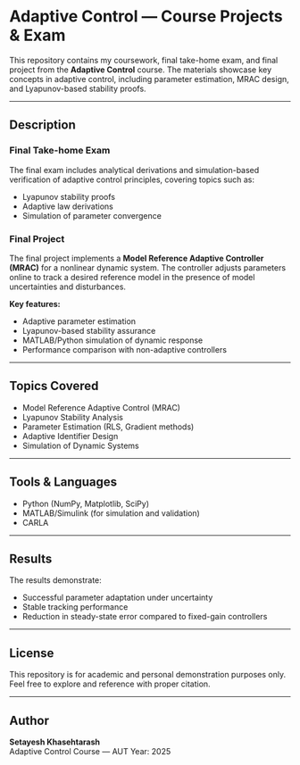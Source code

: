 # Adaptive Control — Course Projects & Exam

This repository contains my coursework, final take-home exam, and final project from the **Adaptive Control** course. The materials showcase key concepts in adaptive control, including parameter estimation, MRAC design, and Lyapunov-based stability proofs.

---


##  Description

###  Final Take-home Exam
The final exam includes analytical derivations and simulation-based verification of adaptive control principles, covering topics such as:
- Lyapunov stability proofs
- Adaptive law derivations
- Simulation of parameter convergence

###  Final Project
The final project implements a **Model Reference Adaptive Controller (MRAC)** for a nonlinear dynamic system. The controller adjusts parameters online to track a desired reference model in the presence of model uncertainties and disturbances.

**Key features:**
- Adaptive parameter estimation  
- Lyapunov-based stability assurance  
- MATLAB/Python simulation of dynamic response  
- Performance comparison with non-adaptive controllers  

---

##  Topics Covered
- Model Reference Adaptive Control (MRAC)
- Lyapunov Stability Analysis
- Parameter Estimation (RLS, Gradient methods)
- Adaptive Identifier Design
- Simulation of Dynamic Systems

---

##  Tools & Languages
- Python (NumPy, Matplotlib, SciPy)
- MATLAB/Simulink (for simulation and validation)
- CARLA
---

##  Results
The results demonstrate:
- Successful parameter adaptation under uncertainty  
- Stable tracking performance  
- Reduction in steady-state error compared to fixed-gain controllers  

---

##  License
This repository is for academic and personal demonstration purposes only.  
Feel free to explore and reference with proper citation.

---

##  Author
**Setayesh Khasehtarash**  
Adaptive Control Course — AUT 
Year: 2025  

